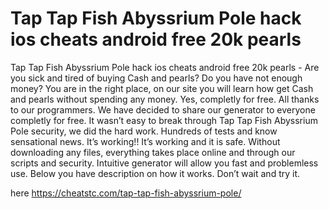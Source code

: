# Tap Tap Fish Abyssrium Pole hack ios cheats android free 20k pearls

Tap Tap Fish Abyssrium Pole hack ios cheats android free 20k pearls - Are you sick and tired of buying Cash and pearls? Do you have not enough money? You are in the right place, on our site you will learn how get Cash and pearls without spending any money. Yes, completly for free.
All thanks to our programmers. We have decided to share our generator to everyone completly for free. It wasn’t easy to break through Tap Tap Fish Abyssrium Pole security, we did the hard work.
Hundreds of tests and know sensational news. It’s working!! It’s working and it is safe. Without downloading any files, everything takes place online and through our scripts and security.
Intuitive generator will allow you fast and problemless use. Below you have description on how it works. Don’t wait and try it.

here https://cheatstc.com/tap-tap-fish-abyssrium-pole/

